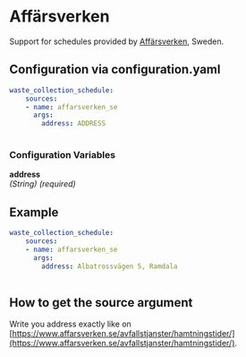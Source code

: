 # Affärsverken

Support for schedules provided by [Affärsverken](https://www.affarsverken.se/), Sweden.

## Configuration via configuration.yaml

```yaml
waste_collection_schedule:
    sources:
    - name: affarsverken_se
      args:
        address: ADDRESS
        
```

### Configuration Variables

**address**  
*(String) (required)*

## Example

```yaml
waste_collection_schedule:
    sources:
    - name: affarsverken_se
      args:
        address: Albatrossvägen 5, Ramdala
        
```

## How to get the source argument

Write you address exactly like on [https://www.affarsverken.se/avfallstjanster/hamtningstider/](https://www.affarsverken.se/avfallstjanster/hamtningstider/).
